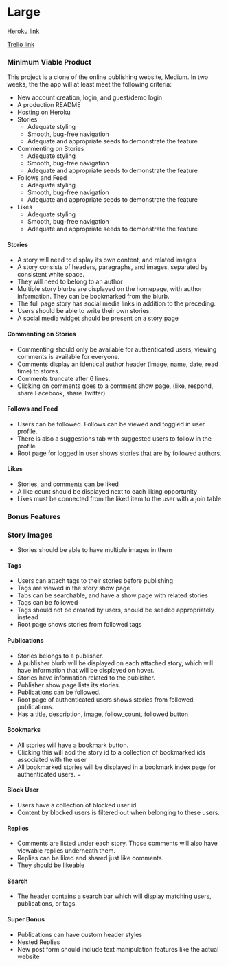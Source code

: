 # Large #

[Heroku link][heroku]

[Trello link][trello]

[heroku]: http://www.herokuapp.com
[trello]: https://trello.com/b/d5wufFSb/large

### Minimum Viable Product ###
This project is a clone of the online publishing website, Medium. In two weeks, the the app will at least meet the following criteria:
- New account creation, login, and guest/demo login
- A production README
- Hosting on Heroku
- Stories
  - Adequate styling
  - Smooth, bug-free navigation
  - Adequate and appropriate seeds to demonstrate the feature
- Commenting on Stories
  - Adequate styling
  - Smooth, bug-free navigation
  - Adequate and appropriate seeds to demonstrate the feature
- Follows and Feed
  - Adequate styling
  - Smooth, bug-free navigation
  - Adequate and appropriate seeds to demonstrate the feature
- Likes
  - Adequate styling
  - Smooth, bug-free navigation
  - Adequate and appropriate seeds to demonstrate the feature


#### Stories ####
  - A story will need to display its own content, and related images
  - A story consists of headers, paragraphs, and images, separated by consistent white space.
  - They will need to belong to an author
  - Multiple story blurbs are displayed on the homepage, with author information. They can be bookmarked from the blurb.
  - The full page story has social media links in addition to the preceding.
  - Users should be able to write their own stories.
  - A social media widget should be present on a story page
#### Commenting on Stories ####
  - Commenting should only be available for authenticated users, viewing comments is available for everyone.
  - Comments display an identical author header (image, name, date, read time) to stores.
  - Comments truncate after 6 lines.
  - Clicking on comments goes to a comment show page, (like, respond, share Facebook, share Twitter)
#### Follows and Feed ####
  - Users can be followed. Follows can be viewed and toggled in user profile.
  - There is also a suggestions tab with suggested users to follow in the profile
  - Root page for logged in user shows stories that are by followed authors.
#### Likes ####
  - Stories, and comments can be liked
  - A like count should be displayed next to each liking opportunity
  - Likes must be connected from the liked item to the user with a join table

### Bonus Features ###

### Story Images ###
  - Stories should be able to have multiple images in them

#### Tags ####
  - Users can attach tags to their stories before publishing
  - Tags are viewed in the story show page
  - Tabs can be searchable, and have a show page with related stories
  - Tags can be followed
  - Tags should not be created by users, should be seeded appropriately instead
  - Root page shows stories from followed tags

#### Publications ####
  - Stories belongs to a publisher.
  - A publisher blurb will be displayed on each attached story, which will have information that will be displayed on hover.
  - Stories have information related to the publisher.
  - Publisher show page lists its stories.
  - Publications can be followed.
  - Root page of authenticated users shows stories from followed publications.
  - Has a title, description, image, follow_count, followed button

#### Bookmarks ####
 - All stories will have a bookmark button.
 - Clicking this will add the story id to a collection of bookmarked ids associated with the user
 - All bookmarked stories will be displayed in a bookmark index page for authenticated users. =

#### Block User ####
 - Users have a collection of blocked user id
 - Content by blocked users is filtered out when belonging to these users.

#### Replies ####
 - Comments are listed under each story. Those comments will also have viewable replies underneath them.
 - Replies can be liked and shared just like comments.
 - They should be likeable

#### Search ####
 - The header contains a search bar which will display matching users, publications, or tags.

#### Super Bonus ####
  - Publications can have custom header styles
  - Nested Replies
  - New post form should include text manipulation features like the actual website
